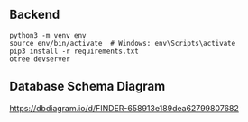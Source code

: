 ## Backend
```
python3 -m venv env
source env/bin/activate  # Windows: env\Scripts\activate
pip3 install -r requirements.txt
otree devserver
```

## Database Schema Diagram
https://dbdiagram.io/d/FINDER-658913e189dea62799807682 

